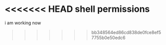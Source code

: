 <<<<<<< HEAD
shell permissions
=======
i am working now
>>>>>>> bb348564ed86cd838de0fce8ef57755b0e50edc6
